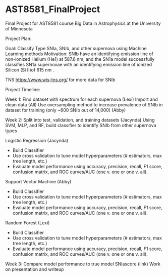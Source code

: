 # AST8581_FinalProject
Final Project for AST8581 course Big Data in Astrophysics at the University of Minnesota

Project Plan:

Goal: Classify Type SNIa, SNIb, and other supernova using Machine Learning methods
Motivation: SNIb have an identifying emission line of non-ionized Helium (He1) at 587.6 nm, and the SN1a model successfully classifies SN1a supernovae with an identifying emission line of ionized Silicon (Si II)of 615 nm .

TNS https://www.wis-tns.org/ for more data for SNIb

Project Timeline:

Week 1:
Find dataset with spectrum for each supernova (Lexi)
Import and clean data (All)
Use oversampling method to increase prevalence of SNIb in dataset for training (only ~600 SNIb out of 14,000) (Abby)

Week 2:
Split into test, validation, and training datasets (Jacynda)
Using SVM, MLP, and RF, build classifier to identify SNIb from other supernova types

Logistic Regression (Jacynda)
- Build Classifier
- Use cross validation to tune model hyperparameters (# estimators, max tree length, etc.) 
- Evaluate model performance using accuracy, precision, recall, F1 score, confusion matrix, and ROC curves/AUC (one v. one or one v. all).
  
Support Vector Machine (Abby)
- Build Classifier
- Use cross validation to tune model hyperparameters (# estimators, max tree length, etc.) 
- Evaluate model performance using accuracy, precision, recall, F1 score, confusion matrix, and ROC curves/AUC (one v. one or one v. all).
  
Random Forest (Lexi)
- Build Classifier
- Use cross validation to tune model hyperparameters (# estimators, max tree length, etc.) 
- Evaluate model performance using accuracy, precision, recall, F1 score, confusion matrix, and ROC curves/AUC (one v. one or one v. all).

Week 3:
Compare model performance to true model SNIascore (link)
Work on presentation and writeup
